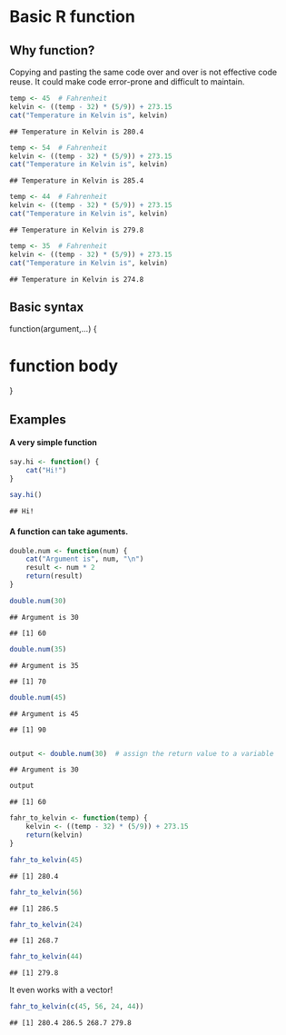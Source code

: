 Basic R function
========================================================
## Why function?

Copying and pasting the same code over and over is not effective code reuse.
It could make code error-prone and difficult to maintain.

```r
temp <- 45  # Fahrenheit
kelvin <- ((temp - 32) * (5/9)) + 273.15
cat("Temperature in Kelvin is", kelvin)
```

```
## Temperature in Kelvin is 280.4
```

```r
temp <- 54  # Fahrenheit
kelvin <- ((temp - 32) * (5/9)) + 273.15
cat("Temperature in Kelvin is", kelvin)
```

```
## Temperature in Kelvin is 285.4
```

```r
temp <- 44  # Fahrenheit
kelvin <- ((temp - 32) * (5/9)) + 273.15
cat("Temperature in Kelvin is", kelvin)
```

```
## Temperature in Kelvin is 279.8
```

```r
temp <- 35  # Fahrenheit
kelvin <- ((temp - 32) * (5/9)) + 273.15
cat("Temperature in Kelvin is", kelvin)
```

```
## Temperature in Kelvin is 274.8
```


## Basic syntax

function(argument,...) {
  # function body
}


## Examples

#### A very simple function

```r
say.hi <- function() {
    cat("Hi!")
}

say.hi()
```

```
## Hi!
```


#### A function can take aguments.


```r
double.num <- function(num) {
    cat("Argument is", num, "\n")
    result <- num * 2
    return(result)
}
```



```r
double.num(30)
```

```
## Argument is 30
```

```
## [1] 60
```

```r
double.num(35)
```

```
## Argument is 35
```

```
## [1] 70
```

```r
double.num(45)
```

```
## Argument is 45
```

```
## [1] 90
```

```r

output <- double.num(30)  # assign the return value to a variable
```

```
## Argument is 30
```

```r
output
```

```
## [1] 60
```



```r
fahr_to_kelvin <- function(temp) {
    kelvin <- ((temp - 32) * (5/9)) + 273.15
    return(kelvin)
}
```



```r
fahr_to_kelvin(45)
```

```
## [1] 280.4
```

```r
fahr_to_kelvin(56)
```

```
## [1] 286.5
```

```r
fahr_to_kelvin(24)
```

```
## [1] 268.7
```

```r
fahr_to_kelvin(44)
```

```
## [1] 279.8
```


It even works with a vector!

```r
fahr_to_kelvin(c(45, 56, 24, 44))
```

```
## [1] 280.4 286.5 268.7 279.8
```

